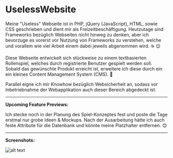 # UselessWebsite

Meine "Useless" Webseite ist in PHP, jQuery (JavaScript), HTML, sowie CSS geschrieben und dient mir als Freizeitbeschäftigung. Heutzutage sind Frameworks bezüglich Webseiten nicht hinweg zu denken, aber ich bevorzuge es vorerst vor Nutzung von Frameworks zu verstehen, welche und vorallem wie viel Arbeit einem dabei jeweils abgenommen wird. :coffee: :wink:

Diese Webseite entwickelt sich stückweise zu einem textbasierten Rollenspiel, welches durch registrierte Benutzer gespielt werden soll. Sobald das gewünschte Produkt erreicht ist, erweitere ich diese durch ein ein kleines Content Management System (CMS). :blossom:

Parallel eigne ich mir Knowhow bezüglich Websicherheit an, sodass vor Inbetriebnahme der Webapplikation auch dieser Bereich abgedeckt ist.

-------------------------------------------------------------------------------------------------------------------
**Upcoming Feature Previews:** 


Ich stecke noch in der Planung des Spiel-Konzeptes fest und poste die Tage erstmal nur grobe Ideen & Mockups. Nach der Ausarbeitung hätte ich auch feste Attribute für die Datenbank und könnte meine Platzhalter entfernen. :blush:

-------------------------------------------------------------------------------------------------------------------
**Screenshots:**


![alt text](https://s18.directupload.net/images/210405/7viw9ryz.jpg) 
